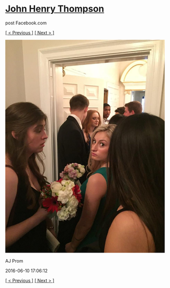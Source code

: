 # [John Henry Thompson](../README.md)
post Facebook.com

[[ < Previous ]](2016-06-10-3.md) [[ Next > ]](2016-06-10-5.md)

[![](../media/2016-06-10/AJ-Prom-2.jpg)](../README.md)

AJ Prom

2016-06-10 17:06:12

[[ < Previous ]](2016-06-10-3.md) [[ Next > ]](2016-06-10-5.md)
